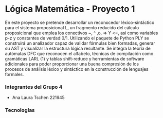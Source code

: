 # Lógica Matemática - Proyecto 1
En este proyecto se pretende desarrollar un reconocedor léxico-sintáctico para el sistema proposicional L, un fragmento reducido del cálculo proposicional que emplea los conectivos ~, ^ ,o, => Y <=, así como variables p-z y constantes de verdad 0/1. Utilizando el paquete de Python PLY se construirá un analizador capaz de validar fórmulas bien formadas, generar su AST y visualizar la estructura lógica resultante. Se integra la teoría de autómatas DFC que reconocen el alfabeto, técnicas de compilación como gramáticas LARL (1) y tablas shift-reduce y herramientas de software adicionales para poder proporcionar una buena compresión de los procesos de análisis léxico y sintáctico en la construcción de lenguajes formales. 

### Integrantes del Grupo 4 
+ Ana Laura Tschen 221645

### Tecnologías

